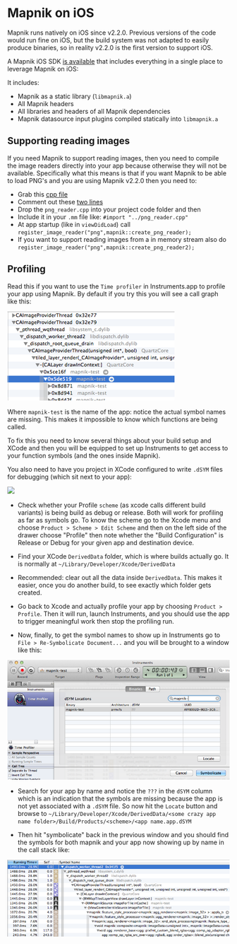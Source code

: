 # Mapnik on iOS

Mapnik runs natively on iOS since v2.2.0. Previous versions of the code would run fine on iOS, but the build system was not adapted to easily produce binaries, so in reality v2.2.0 is the first version to support iOS.

A Mapnik iOS SDK [is available](http://mapnik.org/download/) that includes everything in a single place to leverage Mapnik on iOS:

It includes:

- Mapnik as a static library (`libmapnik.a`)
- All Mapnik headers
- All libraries and headers of all Mapnik dependencies
- Mapnik datasource input plugins compiled statically into `libmapnik.a`

## Supporting reading images

If you need Mapnik to support reading images, then you need to compile the image readers directly into your app because otherwise they will not be available. Specifically what this means is that if you want Mapnik to be able to load PNG's and you are using Mapnik v2.2.0 then you need to:

- Grab this [cpp file](https://github.com/mapnik/mapnik/blob/v2.2.0/src/png_reader.cpp)
- Comment out these [two lines](https://github.com/mapnik/mapnik/blob/v2.2.0/src/png_reader.cpp#L93-L94)
- Drop the `png_reader.cpp` into your project code folder and then
- Include it in your `.mm` file like: `#import "../png_reader.cpp"`
- At app startup (like in `viewDidLoad`) call `register_image_reader("png",mapnik::create_png_reader);`
- If you want to support reading images from a in memory stream also do `register_image_reader("png",mapnik::create_png_reader2);`

## Profiling

Read this if you want to use the `Time profiler` in Instruments.app to profile your app using Mapnik. By default if you try this you will see a call graph like this:

<img src="images/call-graph-no-symbols.png"/>

Where `mapnik-test` is the name of the app: notice the actual symbol names are missing. This makes it impossible to know which functions are being called.

To fix this you need to know several things about your build setup and XCode and then you will be equipped to set up Instruments to get access to your function symbols (and the ones inside Mapnik).

You also need to have you project in XCode configured to write `.dSYM` files for debugging (which sit next to your app):

<img src="http://f.cl.ly/items/0J08141k2n2q0c33402u/xcode-debug-format.png" />

- Check whether your Profile `scheme` (as xcode calls different build variants) is being build as debug or release. Both will work for profiling as far as symbols go. To know the scheme go to the Xcode menu and choose `Product > Scheme > Edit Scheme` and then on the left side of the drawer choose "Profile" then note whether the "Build Configuration" is Release or Debug for your given app and destination device.

- Find your XCode `DerivedData` folder, which is where builds actually go. It is normally at `~/Library/Developer/Xcode/DerivedData`

- Recommended: clear out all the data inside `DerivedData`. This makes it easier, once you do another build, to see exactly which folder gets created.

- Go back to Xcode and actually profile your app by choosing `Product > Profile`. Then it will run, launch Instruments, and you should use the app to trigger meaningful work then stop the profiling run.

- Now, finally, to get the symbol names to show up in Instruments go to `File > Re-Symbolicate Document...` and you will be brought to a window like this:

<img src="images/resymbolicate.png"/>

- Search for your app by name and notice the `???` in the `dSYM` column which is an indication that the symbols are missing because the app is not yet associated with a `.dSYM` file. So now hit the `Locate` button and browse to `~/Library/Developer/Xcode/DerivedData/<some crazy app name folder>/Build/Products/<scheme>/<app name.app.dSYM`

- Then hit "symbolicate" back in the previous window and you should find the symbols for both mapnik and your app now showing up by name in the call stack like:

<img src="images/call-graph-symbols.png"/>
